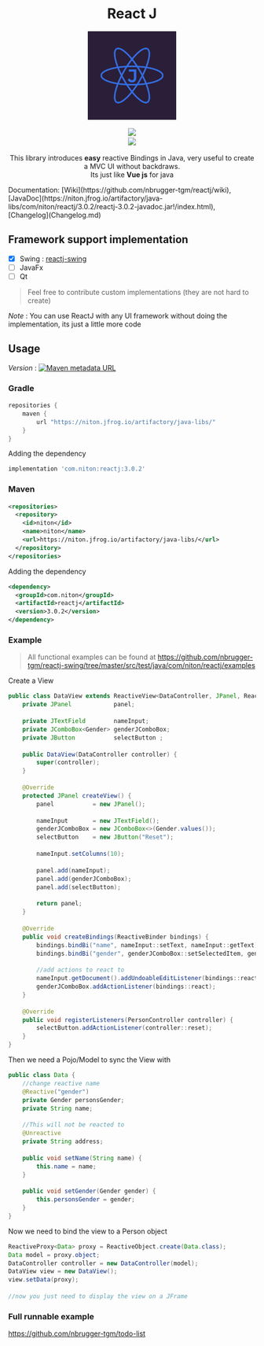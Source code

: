 <center>
	<h1 align="center">React J</h1>
</center>
<p align="center">
<img src="media/logo.png" alt="Unbenannt" height="180pt"><br/>
</p>
<p align="center">
<a href="https://app.codacy.com/gh/nbrugger-tgm/reactj?utm_source=github.com&utm_medium=referral&utm_content=nbrugger-tgm/reactj&utm_campaign=Badge_Grade_Settings"><img src="https://api.codacy.com/project/badge/Grade/f0aa98c14a794c419f8400de14e3dbc8"></a><br/>
    <a href="https://www.conventionalcommits.org/en/v1.0.0/"><img src="https://img.shields.io/badge/conventional%20commits-✔-brightgreen"/></a>
</p>
<p align="center">
This library introduces <b>easy</b> reactive Bindings in Java, very useful to create a MVC UI without backdraws.<br>
Its just like <b>Vue js</b> for java
</p>
Documentation: [Wiki](https://github.com/nbrugger-tgm/reactj/wiki), [JavaDoc](https://niton.jfrog.io/artifactory/java-libs/com/niton/reactj/3.0.2/reactj-3.0.2-javadoc.jar!/index.html), [Changelog](Changelog.md)

## Framework support implementation

- [x] Swing : [reactj-swing](swing)
- [ ] JavaFx
- [ ] Qt

> Feel free to contribute custom implementations (they are not hard to create)

*Note* : You can use ReactJ with any UI framework without doing the implementation, its just a little more code

## Usage

*Version* : [![Maven metadata URL](https://img.shields.io/maven-metadata/v?metadataUrl=https%3A%2F%2Fniton.jfrog.io%2Fartifactory%2Fjava-libs%2Fcom%2Fniton%2Freactj%2Fmaven-metadata.xml)](https://niton.jfrog.io/ui/packages/gav:%2F%2Fcom.niton:reactj?name=react&type=packages)

### Gradle

```groovy
repositories {
    maven {
        url "https://niton.jfrog.io/artifactory/java-libs/"
    }
}
```

Adding the dependency

```groovy
implementation 'com.niton:reactj:3.0.2'
```

### Maven

```xml
<repositories>
  <repository>
    <id>niton</id>
    <name>niton</name>
    <url>https://niton.jfrog.io/artifactory/java-libs/</url>
  </repository>
</repositories>
```

Adding the dependency

```xml
<dependency>
  <groupId>com.niton</groupId>
  <artifactId>reactj</artifactId>
  <version>3.0.2</version>
</dependency>
```

### Example

> All functional examples can be found at https://github.com/nbrugger-tgm/reactj-swing/tree/master/src/test/java/com/niton/reactj/examples

Create a View

```java
public class DataView extends ReactiveView<DataController, JPanel, ReactiveModel<Data>> {
    private JPanel            panel;
    
    private JTextField        nameInput;
    private JComboBox<Gender> genderJComboBox;
    private JButton           selectButton ;
    
    public DataView(DataController controller) {
        super(controller);
    }
    
    @Override
    protected JPanel createView() {
        panel           = new JPanel();
        
        nameInput       = new JTextField();
        genderJComboBox = new JComboBox<>(Gender.values());
        selectButton    = new JButton("Reset");
        
        nameInput.setColumns(10);
        
        panel.add(nameInput);
        panel.add(genderJComboBox);
        panel.add(selectButton);
        
        return panel;
    }
    
    @Override
    public void createBindings(ReactiveBinder bindings) {
        bindings.bindBi("name", nameInput::setText, nameInput::getText);
        bindings.bindBi("gender", genderJComboBox::setSelectedItem, genderJComboBox::getSelectedItem);
        
        //add actions to react to
        nameInput.getDocument().addUndoableEditListener(bindings::react);
        genderJComboBox.addActionListener(bindings::react);
    }
    
    @Override
    public void registerListeners(PersonController controller) {
        selectButton.addActionListener(controller::reset);
    }
}
```

Then we need a Pojo/Model to sync the View with

```java
public class Data { 
	//change reactive name
	@Reactive("gender")
	private Gender personsGender;
	private String name;

	//This will not be reacted to
	@Unreactive
	private String address;

	public void setName(String name) {
		this.name = name;
	}

	public void setGender(Gender gender) {
		this.personsGender = gender;
	}
}
```

Now we need to bind the view to a Person object

```java
ReactiveProxy<Data> proxy = ReactiveObject.create(Data.class);
Data model = proxy.object;
DataController controller = new DataController(model);
DataView view = new DataView();
view.setData(proxy);

//now you just need to display the view on a JFrame
```

### Full runnable example

https://github.com/nbrugger-tgm/todo-list
